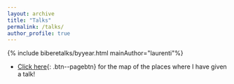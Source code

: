 ```yaml
---
layout: archive
title: "Talks"
permalink: /talks/
author_profile: true
---
```


<!--
{% if site.author.googlescholar %}
  <div class="wordwrap">You can also find my articles on <a href="{{site.author.googlescholar}}">my Google Scholar profile</a>.</div>
{% endif %}

{% include base_path %}

{% for post in site.publications reversed %}
  {% include archive-single.html %}
{% endfor %}
-->

{% include biberetalks/byyear.html mainAuthor="laurenti"%}


- [Click here](/talkmap){: .btn--pagebtn} for the map of the places where I have given a talk!